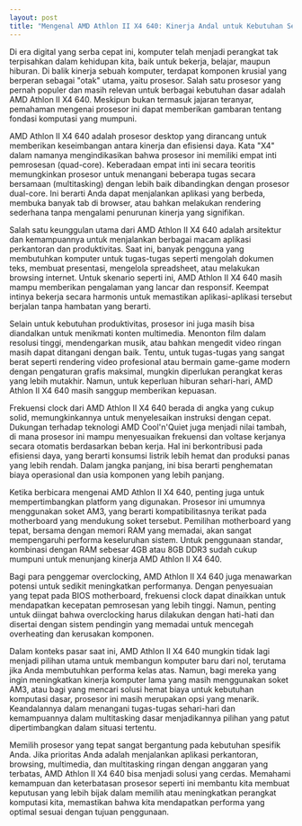```yaml
---
layout: post
title: "Mengenal AMD Athlon II X4 640: Kinerja Andal untuk Kebutuhan Sehari-hari"
---
```


Di era digital yang serba cepat ini, komputer telah menjadi perangkat tak terpisahkan dalam kehidupan kita, baik untuk bekerja, belajar, maupun hiburan. Di balik kinerja sebuah komputer, terdapat komponen krusial yang berperan sebagai "otak" utama, yaitu prosesor. Salah satu prosesor yang pernah populer dan masih relevan untuk berbagai kebutuhan dasar adalah AMD Athlon II X4 640. Meskipun bukan termasuk jajaran teranyar, pemahaman mengenai prosesor ini dapat memberikan gambaran tentang fondasi komputasi yang mumpuni.

AMD Athlon II X4 640 adalah prosesor desktop yang dirancang untuk memberikan keseimbangan antara kinerja dan efisiensi daya. Kata "X4" dalam namanya mengindikasikan bahwa prosesor ini memiliki empat inti pemrosesan (quad-core). Keberadaan empat inti ini secara teoritis memungkinkan prosesor untuk menangani beberapa tugas secara bersamaan (multitasking) dengan lebih baik dibandingkan dengan prosesor dual-core. Ini berarti Anda dapat menjalankan aplikasi yang berbeda, membuka banyak tab di browser, atau bahkan melakukan rendering sederhana tanpa mengalami penurunan kinerja yang signifikan.

Salah satu keunggulan utama dari AMD Athlon II X4 640 adalah arsitektur dan kemampuannya untuk menjalankan berbagai macam aplikasi perkantoran dan produktivitas. Saat ini, banyak pengguna yang membutuhkan komputer untuk tugas-tugas seperti mengolah dokumen teks, membuat presentasi, mengelola spreadsheet, atau melakukan browsing internet. Untuk skenario seperti ini, AMD Athlon II X4 640 masih mampu memberikan pengalaman yang lancar dan responsif. Keempat intinya bekerja secara harmonis untuk memastikan aplikasi-aplikasi tersebut berjalan tanpa hambatan yang berarti.

Selain untuk kebutuhan produktivitas, prosesor ini juga masih bisa diandalkan untuk menikmati konten multimedia. Menonton film dalam resolusi tinggi, mendengarkan musik, atau bahkan mengedit video ringan masih dapat ditangani dengan baik. Tentu, untuk tugas-tugas yang sangat berat seperti rendering video profesional atau bermain game-game modern dengan pengaturan grafis maksimal, mungkin diperlukan perangkat keras yang lebih mutakhir. Namun, untuk keperluan hiburan sehari-hari, AMD Athlon II X4 640 masih sanggup memberikan kepuasan.

Frekuensi clock dari AMD Athlon II X4 640 berada di angka yang cukup solid, memungkinkannya untuk menyelesaikan instruksi dengan cepat. Dukungan terhadap teknologi AMD Cool'n'Quiet juga menjadi nilai tambah, di mana prosesor ini mampu menyesuaikan frekuensi dan voltase kerjanya secara otomatis berdasarkan beban kerja. Hal ini berkontribusi pada efisiensi daya, yang berarti konsumsi listrik lebih hemat dan produksi panas yang lebih rendah. Dalam jangka panjang, ini bisa berarti penghematan biaya operasional dan usia komponen yang lebih panjang.

Ketika berbicara mengenai AMD Athlon II X4 640, penting juga untuk mempertimbangkan platform yang digunakan. Prosesor ini umumnya menggunakan soket AM3, yang berarti kompatibilitasnya terikat pada motherboard yang mendukung soket tersebut. Pemilihan motherboard yang tepat, bersama dengan memori RAM yang memadai, akan sangat mempengaruhi performa keseluruhan sistem. Untuk penggunaan standar, kombinasi dengan RAM sebesar 4GB atau 8GB DDR3 sudah cukup mumpuni untuk menunjang kinerja AMD Athlon II X4 640.

Bagi para penggemar overclocking, AMD Athlon II X4 640 juga menawarkan potensi untuk sedikit meningkatkan performanya. Dengan penyesuaian yang tepat pada BIOS motherboard, frekuensi clock dapat dinaikkan untuk mendapatkan kecepatan pemrosesan yang lebih tinggi. Namun, penting untuk diingat bahwa overclocking harus dilakukan dengan hati-hati dan disertai dengan sistem pendingin yang memadai untuk mencegah overheating dan kerusakan komponen.

Dalam konteks pasar saat ini, AMD Athlon II X4 640 mungkin tidak lagi menjadi pilihan utama untuk membangun komputer baru dari nol, terutama jika Anda membutuhkan performa kelas atas. Namun, bagi mereka yang ingin meningkatkan kinerja komputer lama yang masih menggunakan soket AM3, atau bagi yang mencari solusi hemat biaya untuk kebutuhan komputasi dasar, prosesor ini masih merupakan opsi yang menarik. Keandalannya dalam menangani tugas-tugas sehari-hari dan kemampuannya dalam multitasking dasar menjadikannya pilihan yang patut dipertimbangkan dalam situasi tertentu.

Memilih prosesor yang tepat sangat bergantung pada kebutuhan spesifik Anda. Jika prioritas Anda adalah menjalankan aplikasi perkantoran, browsing, multimedia, dan multitasking ringan dengan anggaran yang terbatas, AMD Athlon II X4 640 bisa menjadi solusi yang cerdas. Memahami kemampuan dan keterbatasan prosesor seperti ini membantu kita membuat keputusan yang lebih bijak dalam memilih atau meningkatkan perangkat komputasi kita, memastikan bahwa kita mendapatkan performa yang optimal sesuai dengan tujuan penggunaan.
